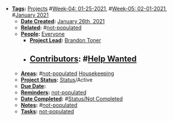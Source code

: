 - **[Tags](<../Tags.md>):** [Projects](<../Projects.md>) #[Week-04: 01-25-2021](<../Week-04: 01-25-2021.md>), #[Week-05: 02-01-2021](<../Week-05: 02-01-2021.md>), #[January 2021](<../January 2021.md>)
    - **[Date Created](<../Date Created.md>):** [January 26th, 2021](<../January 26th, 2021.md>)
    - **[Related](<../Related.md>):** #[not-populated](<../not-populated.md>)
    - **[People](<../People.md>):** [Everyone](<../Everyone.md>)
        - **[Project Lead](<../Project Lead.md>):** [Brandon Toner](<../Brandon Toner.md>)
        - **[Contributors](<../Contributors.md>):** #[Help Wanted](<../Help Wanted.md>)
            - 
    - **[Areas](<../Areas.md>):** #[not-populated](<../not-populated.md>) [Housekeeping](<../Housekeeping.md>)
    - **[Project Status](<../Project Status.md>):** [Status](<../Status.md>)/Active
    - **[Due Date](<../Due Date.md>):** 
    - **[Reminders](<../Reminders.md>):** [not-populated](<../not-populated.md>)
    - **[Date Completed](<../Date Completed.md>):** #[Status/Not Completed](<../Status/Not Completed.md>)
    - **[Notes](<../Notes.md>):** #[not-populated](<../not-populated.md>)
    - **[Tasks](<../Tasks.md>):** [not-populated](<../not-populated.md>)
